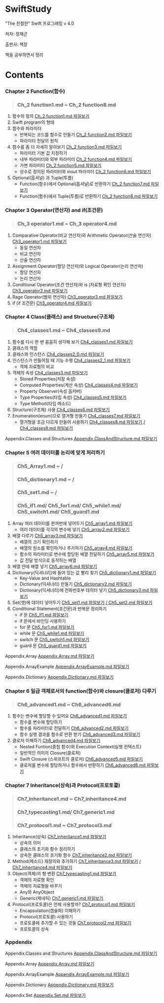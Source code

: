 # SwiftStudy
"The 친절한" Swift 프로그래밍 v 4.0 

저자: 정재곤

출판사: 책장

책을 공부하면서 정리


# Contents

### Chapter 2 Function(함수) 

> ### Ch_2 function1.md ~ Ch_2 function8.md

1. 함수의 정의   [Ch_2 function1.md 파일보기](https://github.com/ChunsuKim/SwiftStudy/blob/master/Ch2_function1.md)
2. Swift program의 형태
3. 함수와 파라미터
   - 반복되는 코드를 함수로 만들기   [Ch_2 function2.md 파일보기](https://github.com/ChunsuKim/SwiftStudy/blob/master/Ch2_function2.md)
   - 파라미터 전달의 원칙
4. 함수를 좀 더 자세히 알아보기     [Ch_2 function3.md 파일보기](https://github.com/ChunsuKim/SwiftStudy/blob/master/Ch2_function3.md)
   - 파라미터 기본 값 지정하기
   - 내부 파라미터와 외부 파라미터   [Ch_2 function4.md 파일보기](https://github.com/ChunsuKim/SwiftStudy/blob/master/Ch2_function4.md)
   - 가변 파라미터    [Ch_2 function5.md 파일보기](https://github.com/ChunsuKim/SwiftStudy/blob/master/Ch2_function5.md)
   - 상수로 정의된 파라미터와 inout 파라미터   [Ch_2 function6.md 파일보기](https://github.com/ChunsuKim/SwiftStudy/blob/master/Ch2_function6.md)
5. Optional(옵셔널) 과 Tuple(투플)
   - Function(함수)에서 Optional(옵셔널)로 반환하기 [Ch_2 function7.md 파일보기](https://github.com/ChunsuKim/SwiftStudy/blob/master/Ch2_function7.md)
   - Function(함수)에서 Tuple(투플)로 반환하기 [Ch_2 function8.md 파일보기](https://github.com/ChunsuKim/SwiftStudy/blob/master/Ch2_function8.md)



### Chapter 3 Operator(연산자) and if(조건문) 

> ### Ch_3 operator1.md ~ Ch_3 operator4.md

1. Comparative Operator(비교 연산자)와 Arithmetic Operator(산술 연산자)    [Ch3_operator1.md 파일보기](https://github.com/ChunsuKim/SwiftStudy/blob/master/Ch3_operator1.md)
   - 동일 연산자
   - 비교 연산자
   - 산술 연산자
2. Assignment Operator(할당 연산자)와 Logical Operator(논리 연산자)
   - 할당 연산자
   - 논리 연산자
3. Conditional Operator(조건 연산자)와 is (자료형 확인 연산자)    [Ch3_operator2.md 파일보기](https://github.com/ChunsuKim/SwiftStudy/blob/master/Ch3_operator2.md)
4. Rage Operator(범위 연산자)    [Ch3_operator3.md 파일보기](https://github.com/ChunsuKim/SwiftStudy/blob/master/Ch3_operator3.md)
5. if (if 조건문)  [Ch3_operator4.md 파일보기](https://github.com/ChunsuKim/SwiftStudy/blob/master/Ch3_operator4.md)



### Chapter 4 Class(클래스) and Structure(구조체)

> ### Ch4_classes1.md ~ Ch4_classes9.md

1. 함수를 다시 한 번 꼼꼼히 생각해 보기    [Ch4_classes1.md 파일보기](https://github.com/ChunsuKim/SwiftStudy/blob/master/Ch4_classes1.md)
2. 클래스의 역할  
3. 클래스와 인스턴스    [Ch4_classes2_0.md 파일보기](https://github.com/ChunsuKim/SwiftStudy/blob/master/Ch4_classes2_0.md)
4. 인스턴스가 만들어질 때 기능 수행   [Ch4_classes2_1.md 파일보기](https://github.com/ChunsuKim/SwiftStudy/blob/master/Ch4_classes2_1.md)
   - 객체 자료형의 비교
5. 객체의 속성   [Ch4_classes3.md 파일보기](https://github.com/ChunsuKim/SwiftStudy/blob/master/Ch4_classes3.md)
   - Stored Properties(저장 속성)
   - Computed Properties(계산 속성) [Ch4_classes4.md 파일보기](https://github.com/ChunsuKim/SwiftStudy/blob/master/Ch4_classes4.md)
   - Property Observer(속성 옵저버)
   - Type Properties(타입 속성) [Ch4_classes5.md 파일보기](https://github.com/ChunsuKim/SwiftStudy/blob/master/Ch4_classes5.md)
   - Type Method(타입 메소드)
6. Structure(구조체) 사용    [Ch4_classes6.md 파일보기](https://github.com/ChunsuKim/SwiftStudy/blob/master/Ch4_classes6.md)
7. Enumeration(enum)으로 열거형 만들기  [Ch4_classes7.md 파일보기](https://github.com/ChunsuKim/SwiftStudy/blob/master/Ch4_classes7.md)
   - 열거형을 조금 다르게 만들어 사용하기   [Ch4_classes8.md 파일보기](https://github.com/ChunsuKim/SwiftStudy/blob/master/Ch4_classes8.md)
   [/ Ch4_classes9.md 파일보기](https://github.com/ChunsuKim/SwiftStudy/blob/master/Ch4_classes9.md)

Appendix.Classes and Structures [Appendix.ClassAndStructure.md 파일보기](https://github.com/ChunsuKim/SwiftStudy/blob/master/Appendix.ClassAndStructure.md)


### Chapter 5 여러 데이터를 논리에 맞게 처리하기

> ### Ch5_Array1.md ~ / 
>
> ### Ch5_dictionary1.md ~ / 
>
> ### Ch5_set1.md ~ / 
>
> ### Ch5_if1.md/ Ch5_for1.md/ Ch5_while1.md/ Ch5_switch1.md/ Ch5_guard1.md

1. Array 여러 데이터를 한꺼번에 넣어두기  [Ch5_array1.md 파일보기](https://github.com/ChunsuKim/SwiftStudy/blob/master/Ch5_array1.md)
   - 여러 데이터를 각각의 변수에 넣기 [Ch5_array2.md 파일보기](https://github.com/ChunsuKim/SwiftStudy/blob/master/Ch5_array2.md)
2. 배열 다루기   [Ch5_array3.md 파일보기](https://github.com/ChunsuKim/SwiftStudy/blob/master/Ch5_array3.md)
   - 배열의 크기 확인하기
   - 배열의 원소를 확인하거나 추가하기 [Ch5_array4.md 파일보기](https://github.com/ChunsuKim/SwiftStudy/blob/master/Ch5_array4.md)
   - 함수의 파라미터로 변수에 할당된 배열 전달하기  [Ch5_array5.md 파일보기](https://github.com/ChunsuKim/SwiftStudy/blob/master/Ch5_array5.md)
   - 값 전달 방식으로 동작하는 배열
3. 배열 안에 배열 넣기 [Ch5_array6.md 파일보기](https://github.com/ChunsuKim/SwiftStudy/blob/master/Ch5_array6.md)
4. Dictionary(딕셔너리)에 들어 있는 값 빨리 찾기  [Ch5_dictionary1.md 파일보기](https://github.com/ChunsuKim/SwiftStudy/blob/master/Ch5_dictionary1.md)
   - Key-Value and Hashtable
   - Dictionary(딕셔너리) 만들기   [Ch5_dictionary2.md 파일보기](https://github.com/ChunsuKim/SwiftStudy/blob/master/Ch5_dictionary2.md)
   - Dictionary(딕셔너리)에 전화번호부 데이터 넣기 [Ch5_dictionary3.md 파일보기](https://github.com/ChunsuKim/SwiftStudy/blob/master/Ch5_dictionary3.md)
5. Set(셋)에 데이터 넣어두기 [Ch5_set1.md 파일보기](https://github.com/ChunsuKim/SwiftStudy/blob/master/Ch5_set1.md) [/ Ch5_set2.md 파일보기](https://github.com/ChunsuKim/SwiftStudy/blob/master/Ch5_set2.md)
6. Conditional Statement(조건문)과 반복문 정리하기
   - if 문   [Ch5_if1.md 파일보기](https://github.com/ChunsuKim/SwiftStudy/blob/master/Ch5_if1.md)
   - if 문에서 바인딩 사용하기
   - for 문  [Ch5_for1.md 파일보기](https://github.com/ChunsuKim/SwiftStudy/blob/master/Ch5_for1.md)
   - while 문    [Ch5_while1.md 파일보기](https://github.com/ChunsuKim/SwiftStudy/blob/master/Ch5_while1.md)
   - switch 문   [Ch5_switch1.md 파일보기](https://github.com/ChunsuKim/SwiftStudy/blob/master/Ch5_switch1.md)
   - guard 문    [Ch5_guard1.md 파일보기](https://github.com/ChunsuKim/SwiftStudy/blob/master/Ch5_guard1.md)

Appendix.Array  [Appendix.Array.md 파일보기](https://github.com/ChunsuKim/SwiftStudy/blob/master/Appendix.Array.md)

Appendix.ArrayExample   [Appendix.ArrayExample.md 파일보기](https://github.com/ChunsuKim/SwiftStudy/blob/master/Appendix.ArrayExample.md)

Appendix.Dictionary [Appendix.Dictionary.md 파일보기](https://github.com/ChunsuKim/SwiftStudy/blob/master/Appendix.Dictionary.md)

### Chapter 6 일급 객체로서의 function(함수)와 closure(클로저) 다루기 

> ### Ch6_advanced1.md ~ Ch6_advanced6.md

1. 함수는 변수에 할당할 수 있어요    [Ch6_advanced1.md 파일보기](https://github.com/ChunsuKim/SwiftStudy/blob/master/Ch6_advanced1.md)
   - 함수를 변수에 할당하기
   - 함수를 파라미터로 전달하기 [Ch6_advanced2.md 파일보기](https://github.com/ChunsuKim/SwiftStudy/blob/master/Ch6_advanced2.md)
   - 함수 실행 결과를 함수로 반환 받기    [Ch6_advanced3.md 파일보기](https://github.com/ChunsuKim/SwiftStudy/blob/master/Ch6_advanced3.md)
2. 클로저 이해하기 [Ch6_advanced4.md 파일보기](https://github.com/ChunsuKim/SwiftStudy/blob/master/Ch6_advanced4.md)
   - Nested Funtion(중첩 함수)와 Execution Context(실행 컨텍스트)
   - 일반적인 의미의 Closure(클로저)
   - Swift Closure (스위프트의 클로저)  [Ch6_advanced5.md 파일보기](https://github.com/ChunsuKim/SwiftStudy/blob/master/Ch6_advanced5.md)
   - 클로저를 변수에 할당하거나 함수에서 반환하기   [Ch6_advanced6.md 파일보기](https://github.com/ChunsuKim/SwiftStudy/blob/master/Ch6_advanced6.md)



### Chapter 7 Inheritance(상속)과 Protocol(프로토콜) 

> ### Ch7_inheritance1.md ~ Ch7_inheritance4.md 
>
> ### Ch7_typecasting1.md/ Ch7_generic1.md 
>
> ### Ch7_protocol1.md ~ Ch7_protocol3.md

1. Inheritance(상속)  [Ch7_inheritance1.md 파일보기](https://github.com/ChunsuKim/SwiftStudy/blob/master/Ch7_inheritance1.md)
   - 상속의 의미
   - 클래스의 초기화 함수 정리하기
   - 상속한 클래스의 초기화 함수    [Ch7_inheritance2.md 파일보기](https://github.com/ChunsuKim/SwiftStudy/blob/master/Ch7_inheritance2.md)
2. Method(메소드) 재정의와 추가하기    [Ch7_inheritance3.md 파일보기](https://github.com/ChunsuKim/SwiftStudy/blob/master/Ch7_inheritance3.md) [/ Ch7_inheritance4.md 파일보기](https://github.com/ChunsuKim/SwiftStudy/blob/master/Ch7_inheritance4.md)
3. Object(객체)의 형 변환 [Ch7_typecasting1.md 파일보기](https://github.com/ChunsuKim/SwiftStudy/blob/master/Ch7_typecasting1.md)
   - 객체의 자료형 확인
   - 객체의 자료형을 바꾸기
   - Any와 AnyObject
   - Generic(제네릭)   [Ch7_generic1.md 파일보기](https://github.com/ChunsuKim/SwiftStudy/blob/master/Ch7_generic1.md)
4. Protocol(프로토콜)은 언제 사용할까? [Ch7_protocol1.md 파일보기](https://github.com/ChunsuKim/SwiftStudy/blob/master/Ch7_protocol1.md)
   - Encapsulation(캡슐화) 이해하기
   - Protocol(프로토콜) 사용하기
   - 프로토콜에 추가할 수 있는 것들  [Ch7_protocol2.md 파일보기](https://github.com/ChunsuKim/SwiftStudy/blob/master/Ch7_protocol2.md)
   - 프로토콜의 상속


### Appdendix

Appendix.Classes and Structures [Appendix.ClassAndStructure.md 파일보기](https://github.com/ChunsuKim/SwiftStudy/blob/master/Appendix.ClassAndStructure.md)

Appendix.Array [Appendix.Array.md 파일보기](https://github.com/ChunsuKim/SwiftStudy/blob/master/Appendix.Array.md)

Appendix.ArrayExample [Appendix.ArrayExample.md 파일보기](https://github.com/ChunsuKim/SwiftStudy/blob/master/Appendix.ArrayExample.md)

Appendix.Dictionary [Appendix.Dictionary.md 파일보기](https://github.com/ChunsuKim/SwiftStudy/blob/master/Appendix.Dictionary.md)

Appendix.Set [Appendix.Set.md 파일보기](https://github.com/ChunsuKim/SwiftStudy/blob/master/Appendix.Set.md)
